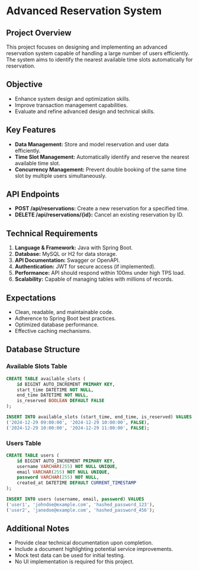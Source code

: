 # **Advanced Reservation System**

## **Project Overview**
This project focuses on designing and implementing an advanced reservation system capable of handling a large number of users efficiently. The system aims to identify the nearest available time slots automatically for reservation.

## **Objective**
- Enhance system design and optimization skills.
- Improve transaction management capabilities.
- Evaluate and refine advanced design and technical skills.

## **Key Features**
- **Data Management:** Store and model reservation and user data efficiently.
- **Time Slot Management:** Automatically identify and reserve the nearest available time slot.
- **Concurrency Management:** Prevent double booking of the same time slot by multiple users simultaneously.

## **API Endpoints**
- **POST /api/reservations:** Create a new reservation for a specified time.
- **DELETE /api/reservations/{id}:** Cancel an existing reservation by ID.

## **Technical Requirements**
1. **Language & Framework:** Java with Spring Boot.
2. **Database:** MySQL or H2 for data storage.
3. **API Documentation:** Swagger or OpenAPI.
4. **Authentication:** JWT for secure access (if implemented).
5. **Performance:** API should respond within 100ms under high TPS load.
6. **Scalability:** Capable of managing tables with millions of records.

## **Expectations**
- Clean, readable, and maintainable code.
- Adherence to Spring Boot best practices.
- Optimized database performance.
- Effective caching mechanisms.

## **Database Structure**
### **Available Slots Table**
```sql
CREATE TABLE available_slots (
    id BIGINT AUTO_INCREMENT PRIMARY KEY,
    start_time DATETIME NOT NULL,
    end_time DATETIME NOT NULL,
    is_reserved BOOLEAN DEFAULT FALSE
);

INSERT INTO available_slots (start_time, end_time, is_reserved) VALUES 
('2024-12-29 09:00:00', '2024-12-29 10:00:00', FALSE),
('2024-12-29 10:00:00', '2024-12-29 11:00:00', FALSE);
```

### **Users Table**
```sql
CREATE TABLE users (
    id BIGINT AUTO_INCREMENT PRIMARY KEY,
    username VARCHAR(255) NOT NULL UNIQUE,
    email VARCHAR(255) NOT NULL UNIQUE,
    password VARCHAR(255) NOT NULL,
    created_at DATETIME DEFAULT CURRENT_TIMESTAMP
);

INSERT INTO users (username, email, password) VALUES 
('user1', 'johndoe@example.com', 'hashed_password_123'),
('user2', 'janedoe@example.com', 'hashed_password_456');
```

## **Additional Notes**
- Provide clear technical documentation upon completion.
- Include a document highlighting potential service improvements.
- Mock test data can be used for initial testing.
- No UI implementation is required for this project.
